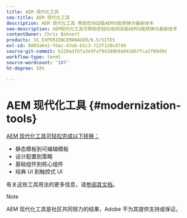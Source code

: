```yaml
---
title: AEM 现代化工具
seo-title: AEM 现代化工具
description: AEM 现代化工具 帮助您将旧版AEM功能转换为最新技术
seo-description: AEM现代化工具可帮助您轻松地将旧版AEM功能转换为最新技术
contentOwner: Chris Bohnert
products: SG_EXPERIENCEMANAGER/6.5/SITES
exl-id: 8865a641-fdac-43ab-b1c3-722f120cd749
source-git-commit: b220adf6fa3e9faf94389b9a9416b7fca2f89d9d
workflow-type: tm+mt
source-wordcount: '107'
ht-degree: 58%

---
```


# AEM 现代化工具 {#modernization-tools}

[AEM 现代化工具可轻松完成以下转换：](http://opensource.adobe.com/aem-modernize-tools/)

* [](page-templates-static.md)静态模板到可编辑模板[](page-templates-editable.md)
* [](page-templates-static.md)设计配置到策略[](page-templates-editable.md)
* [](/help/sites-authoring/default-components-foundation.md)基础组件到核心组件[](https://docs.adobe.com/content/help/zh-Hans/experience-manager-core-components/using/introduction.html)
* [](website.md)经典 UI 到触控式 UI[](touch-ui-concepts.md)

有关这些工具用法的更多信息，请[参阅其文档](http://opensource.adobe.com/aem-modernize-tools/)。

>[!NOTE]
>
>AEM 现代化工具是社区共同努力的结果，Adobe 不为其提供支持或保证。
